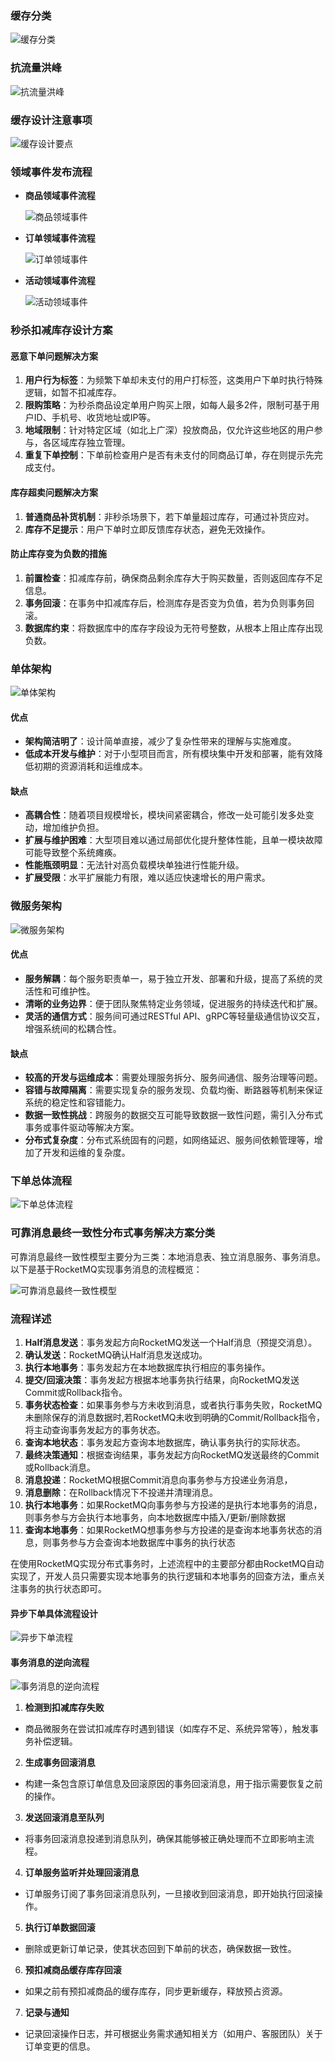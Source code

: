 ### 缓存分类

![缓存分类](./images/img_1.png)

### 抗流量洪峰

![抗流量洪峰](./images/img_2.png)

### 缓存设计注意事项

![缓存设计要点](./images/img_3.png)

### 领域事件发布流程

- **商品领域事件流程**

  ![商品领域事件](./images/img_4.png)

- **订单领域事件流程**

  ![订单领域事件](./images/img_5.png)

- **活动领域事件流程**

  ![活动领域事件](./images/img_6.png)

### 秒杀扣减库存设计方案

#### 恶意下单问题解决方案

1. **用户行为标签**：为频繁下单却未支付的用户打标签，这类用户下单时执行特殊逻辑，如暂不扣减库存。
2. **限购策略**：为秒杀商品设定单用户购买上限，如每人最多2件，限制可基于用户ID、手机号、收货地址或IP等。
3. **地域限制**：针对特定区域（如北上广深）投放商品，仅允许这些地区的用户参与，各区域库存独立管理。
4. **重复下单控制**：下单前检查用户是否有未支付的同商品订单，存在则提示先完成支付。

#### 库存超卖问题解决方案

1. **普通商品补货机制**：非秒杀场景下，若下单量超过库存，可通过补货应对。
2. **库存不足提示**：用户下单时立即反馈库存状态，避免无效操作。

#### 防止库存变为负数的措施

1. **前置检查**：扣减库存前，确保商品剩余库存大于购买数量，否则返回库存不足信息。
2. **事务回滚**：在事务中扣减库存后，检测库存是否变为负值，若为负则事务回滚。
3. **数据库约束**：将数据库中的库存字段设为无符号整数，从根本上阻止库存出现负数。

### 单体架构

![单体架构](./images/img_8.png)

#### 优点
- **架构简洁明了**：设计简单直接，减少了复杂性带来的理解与实施难度。
- **低成本开发与维护**：对于小型项目而言，所有模块集中开发和部署，能有效降低初期的资源消耗和运维成本。

#### 缺点
- **高耦合性**：随着项目规模增长，模块间紧密耦合，修改一处可能引发多处变动，增加维护负担。
- **扩展与维护困难**：大型项目难以通过局部优化提升整体性能，且单一模块故障可能导致整个系统瘫痪。
- **性能瓶颈明显**：无法针对高负载模块单独进行性能升级。
- **扩展受限**：水平扩展能力有限，难以适应快速增长的用户需求。

### 微服务架构

![微服务架构](./images/img_9.png)

#### 优点
- **服务解耦**：每个服务职责单一，易于独立开发、部署和升级，提高了系统的灵活性和可维护性。
- **清晰的业务边界**：便于团队聚焦特定业务领域，促进服务的持续迭代和扩展。
- **灵活的通信方式**：服务间可通过RESTful API、gRPC等轻量级通信协议交互，增强系统间的松耦合性。

#### 缺点
- **较高的开发与运维成本**：需要处理服务拆分、服务间通信、服务治理等问题。
- **容错与故障隔离**：需要实现复杂的服务发现、负载均衡、断路器等机制来保证系统的稳定性和容错能力。
- **数据一致性挑战**：跨服务的数据交互可能导致数据一致性问题，需引入分布式事务或事件驱动等解决方案。
- **分布式复杂度**：分布式系统固有的问题，如网络延迟、服务间依赖管理等，增加了开发和运维的复杂度。

### 下单总体流程
![下单总体流程](./images/img_7.png)


### 可靠消息最终一致性分布式事务解决方案分类

可靠消息最终一致性模型主要分为三类：本地消息表、独立消息服务、事务消息。以下是基于RocketMQ实现事务消息的流程概览：

![可靠消息最终一致性模型](./images/img_10.png)

### 流程详述

1. **Half消息发送**：事务发起方向RocketMQ发送一个Half消息（预提交消息）。
2. **确认发送**：RocketMQ确认Half消息发送成功。
3. **执行本地事务**：事务发起方在本地数据库执行相应的事务操作。
4. **提交/回滚决策**：事务发起方根据本地事务执行结果，向RocketMQ发送Commit或Rollback指令。
5. **事务状态检查**：如果事务参与方未收到消息，或者执行事务失败，RocketMQ未删除保存的消息数据时,若RocketMQ未收到明确的Commit/Rollback指令，将主动查询事务发起方的事务状态。
6. **查询本地状态**：事务发起方查询本地数据库，确认事务执行的实际状态。
7. **最终决策通知**：根据查询结果，事务发起方向RocketMQ发送最终的Commit或Rollback消息。
8. **消息投递**：RocketMQ根据Commit消息向事务参与方投递业务消息，
9. **消息删除**：在Rollback情况下不投递并清理消息。
10. **执行本地事务**：如果RocketMQ向事务参与方投递的是执行本地事务的消息，则事务参与方会执行本地事务，向本地数据库中插入/更新/删除数据
11. **查询本地事务**：如果RocketMQ想事务参与方投递的是查询本地事务状态的消息，则事务参与方会查询本地数据库中事务的执行状态

在使用RocketMQ实现分布式事务时，上述流程中的主要部分都由RocketMQ自动实现了，开发人员只需要实现本地事务的执行逻辑和本地事务的回查方法，重点关注事务的执行状态即可。

#### 异步下单具体流程设计

![异步下单流程](./images/img_11.png)

#### 事务消息的逆向流程

![事务消息的逆向流程](./images/img_12.png)

1. **检测到扣减库存失败**
  - 商品微服务在尝试扣减库存时遇到错误（如库存不足、系统异常等），触发事务补偿逻辑。

2. **生成事务回滚消息**
  - 构建一条包含原订单信息及回滚原因的事务回滚消息，用于指示需要恢复之前的操作。

3. **发送回滚消息至队列**
  - 将事务回滚消息投递到消息队列，确保其能够被正确处理而不立即影响主流程。

4. **订单服务监听并处理回滚消息**
  - 订单服务订阅了事务回滚消息队列，一旦接收到回滚消息，即开始执行回滚操作。

5. **执行订单数据回滚**
  - 删除或更新订单记录，使其状态回到下单前的状态，确保数据一致性。

6. **预扣减商品缓存库存回滚**
  - 如果之前有预扣减商品的缓存库存，同步更新缓存，释放预占资源。

7. **记录与通知**
  - 记录回滚操作日志，并可根据业务需求通知相关方（如用户、客服团队）关于订单变更的信息。


